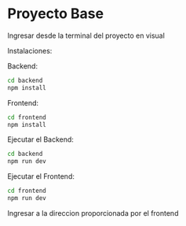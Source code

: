 # Proyecto Base

Ingresar desde la terminal del proyecto en visual

Instalaciones:

Backend:

```bash
cd backend
npm install
```

Frontend:

```bash
cd frontend
npm install
```

Ejecutar el Backend:

```bash
cd backend
npm run dev
```

Ejecutar el Frontend:

```bash
cd frontend
npm run dev
```

Ingresar a la direccion proporcionada por el frontend
